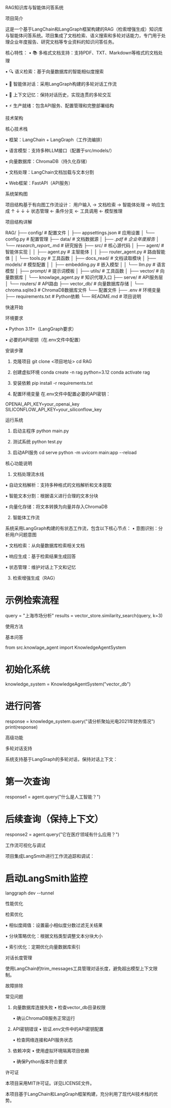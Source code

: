 RAG知识库与智能体问答系统

项目简介

这是一个基于LangChain和LangGraph框架构建的RAG（检索增强生成）知识库与智能体问答系统。项目集成了文档检索、语义搜索和多轮对话能力，专门用于处理企业年度报告、研究文档等专业资料的知识问答任务。

核心特性：
• 📚 多格式文档支持：支持PDF、TXT、Markdown等格式的文档处理

• 🔍 语义检索：基于向量数据库的智能相似度搜索

• 🤖 智能体对话：采用LangGraph构建的多轮对话工作流

• 🧠 上下文记忆：保持对话历史，实现连贯的多轮交互

• ⚡ 生产就绪：包含API服务、配置管理和完整部署结构

技术架构

核心技术栈

• 框架：LangChain + LangGraph（工作流编排）

• 语言模型：支持多种LLM接口（配置于src/models/）

• 向量数据库：ChromaDB（持久化存储）

• 文档处理：LangChain文档加载与文本分割

• Web框架：FastAPI（API服务）

系统架构图


项目结构基于有向图工作流设计：
用户输入 → 文档检索 → 智能体处理 → 响应生成
    ↑          ↓          ↓          ↓
状态管理 ← 条件分支 ← 工具调用 ← 模型推理


项目结构详解


RAG/
├── config/                 # 配置文件
│   ├── appsettings.json   # 应用设置
│   └── config.py          # 配置管理
├── data/                  # 文档数据源
│   ├── *.pdf             # 企业年度报告
│   └── research_report_*.md # 研究报告
├── src/                   # 核心源代码
│   ├── agent/            # 智能体实现
│   │   ├── agent.py      # 主智能体
│   │   ├── router_agent.py # 路由智能体
│   │   └── tools.py      # 工具函数
│   ├── docs_read/        # 文档读取模块
│   ├── models/           # 模型配置
│   │   ├── embedding.py  # 嵌入模型
│   │   └── llm.py        # 语言模型
│   ├── prompt/           # 提示词模板
│   ├── utils/            # 工具函数
│   ├── vector/           # 向量数据库
│   └── knowlage_agent.py # 知识代理入口
├── serve/                # API服务层
│   └── routers/          # API路由
├── vector_db/            # 向量数据库存储
│   └── chroma.sqlite3    # ChromaDB数据库文件
└── 配置文件
    ├── .env              # 环境变量
    ├── requirements.txt  # Python依赖
    └── README.md         # 项目说明


快速开始

环境要求

• Python 3.11+（LangGraph要求）

• 必要的API密钥（在.env文件中配置）

安装步骤

1. 克隆项目
git clone <项目地址>
cd RAG


2. 创建虚拟环境
conda create -n rag python=3.12
conda activate rag


3. 安装依赖
pip install -r requirements.txt


4. 配置环境变量
在.env文件中配置必要的API密钥：

OPENAI_API_KEY=your_openai_key
SILICONFLOW_API_KEY=your_siliconflow_key



运行系统

1. 启动主程序
python main.py


2. 测试系统
python test.py


3. 启动API服务
cd serve
python -m uvicorn main:app --reload


核心功能说明

1. 文档处理流水线

• 自动文档解析：支持多种格式的文档解析和文本提取

• 智能文本分割：根据语义进行合理的文本分块

• 向量化存储：将文本转换为向量并存入ChromaDB

2. 智能体工作流

系统采用LangGraph构建的有状态工作流，包含以下核心节点：
• 意图识别：分析用户问题意图

• 文档检索：从向量数据库检索相关文档

• 响应生成：基于检索结果生成回答

• 状态管理：维护对话上下文和记忆

3. 检索增强生成（RAG）

# 示例检索流程
query = "上海市场分析"
results = vector_store.similarity_search(query, k=3)



使用方法

基本问答

from src.knowlage_agent import KnowledgeAgentSystem

# 初始化系统
knowledge_system = KnowledgeAgentSystem("vector_db")

# 进行问答
response = knowledge_system.query("请分析聚灿光电2021年财务情况")
print(response)


高级功能

多轮对话支持

系统支持基于LangGraph的多轮对话，保持对话上下文：
# 第一次查询
response1 = agent.query("什么是人工智能？")

# 后续查询（保持上下文）
response2 = agent.query("它在医疗领域有什么应用？")


工作流可视化与调试

项目集成LangSmith进行工作流追踪和调试：
# 启动LangSmith监控
langgraph dev --tunnel


性能优化

检索优化

• 相似度阈值：设置最小相似度分数过滤无关结果

• 分块策略优化：根据文档类型调整文本分块大小

• 索引优化：定期优化向量数据库索引

对话长度管理

使用LangChain的trim_messages工具管理对话长度，避免超出模型上下文限制。

故障排除

常见问题

1. 向量数据库连接失败
   • 检查vector_db目录权限

   • 确认ChromaDB服务正常运行

2. API密钥错误
   • 验证.env文件中的API密钥配置

   • 检查网络连接和API服务状态

3. 依赖冲突
   • 使用虚拟环境隔离项目依赖

   • 确保Python版本符合要求


许可证

本项目采用MIT许可证。详见LICENSE文件。


本项目基于LangChain和LangGraph框架构建，充分利用了现代AI技术栈的优势。